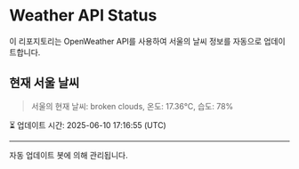 
# Weather API Status

이 리포지토리는 OpenWeather API를 사용하여 서울의 날씨 정보를 자동으로 업데이트합니다.

## 현재 서울 날씨
> 서울의 현재 날씨: broken clouds, 온도: 17.36°C, 습도: 78%

⏳ 업데이트 시간: 2025-06-10 17:16:55 (UTC)

---
자동 업데이트 봇에 의해 관리됩니다.

